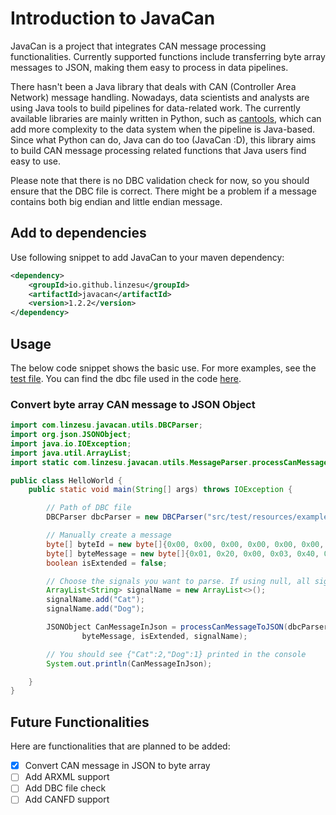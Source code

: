 # Introduction to JavaCan

JavaCan is a project that integrates CAN message processing functionalities. Currently supported functions include transferring byte array messages to JSON, making them easy to process in data pipelines.

There hasn't been a Java library that deals with CAN (Controller Area Network) message handling. Nowadays, data 
scientists and analysts are using Java tools to build pipelines for data-related work. The currently available 
libraries are mainly written in Python, such as [cantools](https://github.com/cantools/cantools), which can add more 
complexity to the data system when the pipeline is Java-based. Since what Python can do, Java can do too (JavaCan :D), 
this 
library aims to build CAN message processing related functions that Java users find easy to use.

Please note that there is no DBC validation check for now, so you should ensure that the DBC file is correct. There might be a problem if a message contains both big endian and little endian message.

## Add to dependencies
Use following snippet to add JavaCan to your maven dependency:
```xml
<dependency>
    <groupId>io.github.linzesu</groupId>
    <artifactId>javacan</artifactId>
    <version>1.2.2</version>
</dependency>
```

## Usage
The below code snippet shows the basic use. For more examples, see the [test file](https://github.com/LinzeSu/JavaCan/blob/master/src/test/java/com/linzesu/javacan/JavaCanTest.java). You can find the dbc file used in the code [here](https://github.com/LinzeSu/JavaCan/blob/master/src/test/resources/example-can.dbc).
### Convert byte array CAN message to JSON Object
```java
import com.linzesu.javacan.utils.DBCParser;
import org.json.JSONObject;
import java.io.IOException;
import java.util.ArrayList;
import static com.linzesu.javacan.utils.MessageParser.processCanMessageToJSON;

public class HelloWorld {
    public static void main(String[] args) throws IOException {

        // Path of DBC file
        DBCParser dbcParser = new DBCParser("src/test/resources/example-can.dbc");

        // Manually create a message
        byte[] byteId = new byte[]{0x00, 0x00, 0x00, 0x00, 0x00, 0x00, 0x00, 0x01};
        byte[] byteMessage = new byte[]{0x01, 0x20, 0x00, 0x03, 0x40, 0x00, 0x05, 0x00};
        boolean isExtended = false;

        // Choose the signals you want to parse. If using null, all signals will be parsed.
        ArrayList<String> signalName = new ArrayList<>();
        signalName.add("Cat");
        signalName.add("Dog");

        JSONObject CanMessageInJson = processCanMessageToJSON(dbcParser.getMessageDefinitions(),byteId,
                byteMessage, isExtended, signalName);

        // You should see {"Cat":2,"Dog":1} printed in the console
        System.out.println(CanMessageInJson);

    }
}

```

## Future Functionalities

Here are functionalities that are planned to be added:

- [x] Convert CAN message in JSON to byte array 
- [ ] Add ARXML support 
- [ ] Add DBC file check 
- [ ] Add CANFD support